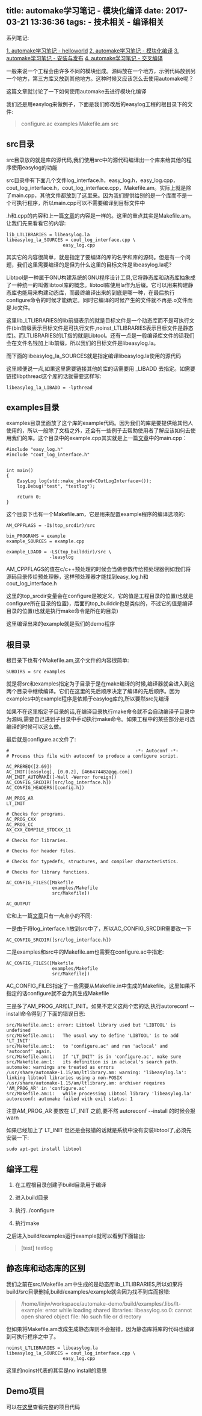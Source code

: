 title: automake学习笔记 - 模块化编译
date: 2017-03-21 13:36:36
tags:
	- 技术相关
	- 编译相关
---

系列笔记:

[1. automake学习笔记 - helloworld](https://blog.islinjw.cn/2017/03/17/automake%E5%AD%A6%E4%B9%A0%E7%AC%94%E8%AE%B0-helloworld/)
[2. automake学习笔记 - 模块化编译](https://blog.islinjw.cn/2017/03/21/automake%E5%AD%A6%E4%B9%A0%E7%AC%94%E8%AE%B0-%E6%A8%A1%E5%9D%97%E5%8C%96%E7%BC%96%E8%AF%91/)
[3. automake学习笔记 - 安装与发布](https://blog.islinjw.cn/2017/03/26/automake%E5%AD%A6%E4%B9%A0%E7%AC%94%E8%AE%B0-%E5%AE%89%E8%A3%85%E4%B8%8E%E5%8F%91%E5%B8%83/)
[4. automake学习笔记 - 交叉编译](https://blog.islinjw.cn/2017/04/02/automake%E5%AD%A6%E4%B9%A0%E7%AC%94%E8%AE%B0-%E4%BA%A4%E5%8F%89%E7%BC%96%E8%AF%91/)

一般来说一个工程会由许多不同的模块组成。源码放在一个地方，示例代码放到另一个地方，第三方库又放到其他地方。这种时候又应该怎么去使用automake呢？

这篇文章就讨论了一下如何使用automake去进行模块化编译

我们还是用easylog来做例子，下面是我们修改后的easylog工程的根目录下的文件:

> configure.ac  examples  Makefile.am  src

## src目录

src目录放的就是库的源代码,我们使用src中的源代码编译出一个库来给其他的程序使用easylog的功能  

src目录中有下面几个文件log\_interface.h，easy\_log.h，easy\_log.cpp，cout\_log\_interface.h，cout\_log\_interface.cpp，Makefile.am。实际上就是除了main.cpp，其他文件都放到了这里来。因为我们提供给别的是一个库而不是一个可执行程序，所以main.cpp可以不需要编译到目标文件中

.h和.cpp的内容和上一篇[文章](http://blog.islinjw.cn/2017/03/17/automake%E5%AD%A6%E4%B9%A0%E7%AC%94%E8%AE%B0-helloworld/)的内容是一样的。这里的重点其实是Makefile.am。让我们先来看看它的内容:

```
lib_LTLIBRARIES = libeasylog.la                                                             
libeasylog_la_SOURCES = cout_log_interface.cpp \                                            
                     easy_log.cpp
```

其实它的内容很简单，就是指定了要编译的库的名字和库的源码。但是有一个问题，我们这里需要编译的是但为什么这里的目标文件是libeasylog.la呢?

Libtool是一种属于GNU构建系统的GNU程序设计工具,它将静态库和动态库抽象成了一种统一的叫做libtool库的概念。libtool库使用la作为后缀。它可以用来构建静态库也能用来构建动态库，而最终编译出来的到底是哪一种，在最后执行configure命令的时候才能确定。同时它编译的时候产生的文件就不再是.o文件而是.lo文件。  

这里lib\_LTLIBRARIES的lib前缀表示的就是目标文件是一个动态库而不是可执行文件(bin前缀表示目标文件是可执行文件,noinst\_LTLIBRARIES表示目标文件是静态库)。而LTLIBRARIES的LT指的就是Libtool。还有一点是一般编译库文件的话我们会在文件名钱加上lib前缀，所以我们的目标文件是libeasylog.la。

而下面的libeasylog\_la\_SOURCES就是指定编译libeasylog.la使用的源代码


这里顺便说一点,如果这里需要链接其他的库的话需要用 \_LIBADD 去指定。如需要链接libpthread这个库的话就需要这样写:

```
libeasylog_la_LIBADD = -lpthread
```



## examples目录

examples目录里面放了这个库的example代码。因为我们的库是要提供给其他人使用的，所以一般除了文档之外，还会有一些例子去帮助使用者了解应该如何去使用我们的库。这个目录中的example.cpp其实就是上一篇[文章](http://blog.islinjw.cn/2017/03/17/automake%E5%AD%A6%E4%B9%A0%E7%AC%94%E8%AE%B0-helloworld/)中的main.cpp：

```
#include "easy_log.h"
#include "cout_log_interface.h"


int main()
{
    EasyLog log(std::make_shared<COutLogInterface>());
    log.Debug("test", "testlog");

    return 0;
}
```

这个目录下也有一个Makefile.am，它是用来配置example程序的编译选项的:

```
AM_CPPFLAGS = -I$(top_srcdir)/src

bin_PROGRAMS = example
example_SOURCES = example.cpp

example_LDADD = -L$(top_builddir)/src \
				-leasylog
```

AM\_CPPFLAGS的值在c/c++预处理的时候会当做参数传给预处理器例如我们将源码目录传给预处理器，这样预处理器才能找到easy\_log.h和cout\_log\_interface.h

这里的top\_srcdir变量会在configure是被定义，它的值是工程目录的位置(也就是configure所在目录的位置)，后面的top\_builddir也是类似的，不过它的值是编译目录的位置(也就是执行make命令是所在的目录)

这里编译出来的example就是我们的demo程序


## 根目录

根目录下也有个Makefile.am,这个文件的内容很简单:

```
SUBDIRS = src examples
```

就是将src和examples指定为子目录于是在make编译的时候,编译器就会进入到这两个目录中继续编译。它们在这里的先后顺序决定了编译的先后顺序。因为examples中的example程序是依赖于easylog库的,所以要然src先编译

如果不在这里指定子目录的话,在编译目录执行make命令就不会自动编译子目录中为源码,需要自己进到子目录中手动执行make命令。如果工程中的某些部分是可选编译的时候可以这么做。

最后就是configure.ac文件了:

```
#                                               -*- Autoconf -*-
# Process this file with autoconf to produce a configure script.

AC_PREREQ([2.69])
AC_INIT([easylog], [0.0.2], [466474482@qq.com])
AM_INIT_AUTOMAKE([-Wall -Werror foreign])
AC_CONFIG_SRCDIR([src/log_interface.h])
AC_CONFIG_HEADERS([config.h])

AM_PROG_AR
LT_INIT

# Checks for programs.
AC_PROG_CXX
AC_PROG_CC
AX_CXX_COMPILE_STDCXX_11

# Checks for libraries.

# Checks for header files.

# Checks for typedefs, structures, and compiler characteristics.

# Checks for library functions.

AC_CONFIG_FILES([Makefile
                 examples/Makefile
                 src/Makefile])

AC_OUTPUT
```

它和上一篇[文章](http://blog.islinjw.cn/2017/03/17/automake%E5%AD%A6%E4%B9%A0%E7%AC%94%E8%AE%B0-helloworld/)只有一点点小的不同:

一是由于将log\_interface.h放到src中了，所以AC\_CONFIG\_SRCDIR需要改一下

```
AC_CONFIG_SRCDIR([src/log_interface.h])
```

二是examples和src中的Makefile.am也需要在configure.ac中指定:
```
AC_CONFIG_FILES([Makefile
                 examples/Makefile
                 src/Makefile])
```

AC\_CONFIG\_FILES指定了一些需要从Makefile.in中生成的Makefile。这里如果不指定的话configure就不会为其生成Makefile


三是多了AM\_PROG\_AR和LT\_INIT。如果不定义这两个宏的话,执行autoreconf --install命令得到了下面的错误日志:

```
src/Makefile.am:1: error: Libtool library used but 'LIBTOOL' is undefined
src/Makefile.am:1:   The usual way to define 'LIBTOOL' is to add 'LT_INIT'
src/Makefile.am:1:   to 'configure.ac' and run 'aclocal' and 'autoconf' again.
src/Makefile.am:1:   If 'LT_INIT' is in 'configure.ac', make sure
src/Makefile.am:1:   its definition is in aclocal's search path.
automake: warnings are treated as errors
/usr/share/automake-1.15/am/ltlibrary.am: warning: 'libeasylog.la': linking libtool libraries using a non-POSIX
/usr/share/automake-1.15/am/ltlibrary.am: archiver requires 'AM_PROG_AR' in 'configure.ac'
src/Makefile.am:1:   while processing Libtool library 'libeasylog.la'
autoreconf: automake failed with exit status: 1
```

注意AM\_PROG\_AR 要放在 LT\_INIT 之前,要不然 autoreconf --install 的时候会报warn

如果已经加上了 LT\_INIT 但还是会报错的话就是系统中没有安装libtool了,必须先安装一下:

```
sudo apt-get install libtool
```

## 编译工程

1. 在工程根目录创建子build目录用于编译

2. 进入build目录

3. 执行../configure

4. 执行make

之后进入build/examples运行example就可以看到下面输出:

> [test] testlog

## 静态库和动态库的区别

我们之前在src/Makefile.am中生成的是动态库lib\_LTLIBRARIES,所以如果将build/src目录删掉,build/examples/example就会因为找不到库而报错:

> /home/linjw/workspace/automake-demo/build/examples/.libs/lt-example: error while loading shared libraries: libeasylog.so.0: cannot open shared object file: No such file or directory

但如果将Makefile.am改成生成静态库则不会报错，因为静态库将库的代码也编译到可执行程序之中了。

```
noinst_LTLIBRARIES = libeasylog.la                                               
libeasylog_la_SOURCES = cout_log_interface.cpp \                                    
                     easy_log.cpp
```

这里的noinst代表的其实是no install的意思

## Demo项目

可以在[这里](https://github.com/bluesky466/automake-demo/tree/v0.0.2)查看完整的项目代码

